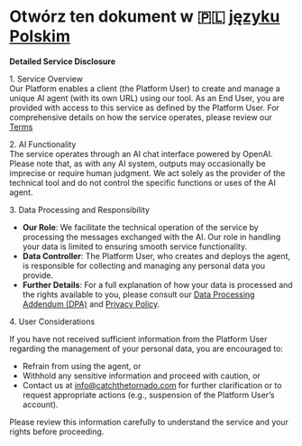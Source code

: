 # Otwórz ten dokument w 🇵🇱 [języku Polskim](/content/disclaimer-pl)

**Detailed Service Disclosure**

1\. Service Overview  
Our Platform enables a client (the Platform User) to create and manage a unique AI agent (with its own URL) using our tool. As an End User, you are provided with access to this service as defined by the Platform User. For comprehensive details on how the service operates, please review our <a href="/content/terms">Terms</a>

2\. AI Functionality  
The service operates through an AI chat interface powered by OpenAI. Please note that, as with any AI system, outputs may occasionally be imprecise or require human judgment. We act solely as the provider of the technical tool and do not control the specific functions or uses of the AI agent.

3\. Data Processing and Responsibility

* **Our Role**: We facilitate the technical operation of the service by processing the messages exchanged with the AI. Our role in handling your data is limited to ensuring smooth service functionality.  
* **Data Controller**: The Platform User, who creates and deploys the agent, is responsible for collecting and managing any personal data you provide.  
* **Further Details**: For a full explanation of how your data is processed and the rights available to you, please consult our <a href="/content/data-processing">Data Processing Addendum (DPA)</a> and <a href="/content/privacy">Privacy Policy</a>.
    
4\. User Considerations  

If you have not received sufficient information from the Platform User regarding the management of your personal data, you are encouraged to:  
* Refrain from using the agent, or  
* Withhold any sensitive information and proceed with caution, or  
* Contact us at info@catchthetornado.com for further clarification or to request appropriate actions (e.g., suspension of the Platform User’s account).  
    
Please review this information carefully to understand the service and your rights before proceeding.